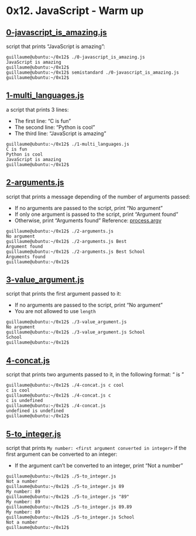 # 0x12. JavaScript - Warm up

## [0-javascript_is_amazing.js](0-javascript_is_amazing.js)
script that prints “JavaScript is amazing”:
```
guillaume@ubuntu:~/0x12$ ./0-javascript_is_amazing.js 
JavaScript is amazing
guillaume@ubuntu:~/0x12$ 
guillaume@ubuntu:~/0x12$ semistandard ./0-javascript_is_amazing.js 
guillaume@ubuntu:~/0x12$ 
```

## [1-multi_languages.js](1-multi_languages.js)
a script that prints 3 lines:
-   The first line: “C is fun”
-   The second line: “Python is cool”
-   The third line: “JavaScript is amazing”
```
guillaume@ubuntu:~/0x12$ ./1-multi_languages.js 
C is fun
Python is cool
JavaScript is amazing
guillaume@ubuntu:~/0x12$ 
```

## [2-arguments.js](2-arguments.js)
script that prints a message depending of the number of arguments passed:
-   If no arguments are passed to the script, print “No argument”
-   If only one argument is passed to the script, print “Argument found”
-   Otherwise, print “Arguments found”
Reference:  [process.argv](https://intranet.alxswe.com/rltoken/5kTYi3rxb6KM1_pivm-tXg "process.argv")
```
guillaume@ubuntu:~/0x12$ ./2-arguments.js 
No argument
guillaume@ubuntu:~/0x12$ ./2-arguments.js Best
Argument found
guillaume@ubuntu:~/0x12$ ./2-arguments.js Best School
Arguments found
guillaume@ubuntu:~/0x12$ 
```
## [3-value_argument.js](3-value_argument.js)
script that prints the first argument passed to it:
-   If no arguments are passed to the script, print “No argument”
-   You are not allowed to use  `length`
```
guillaume@ubuntu:~/0x12$ ./3-value_argument.js 
No argument
guillaume@ubuntu:~/0x12$ ./3-value_argument.js School
School
guillaume@ubuntu:~/0x12$ 
```

## [4-concat.js](4-concat.js)
script that prints two arguments passed to it, in the following format: “  is  ”
```
guillaume@ubuntu:~/0x12$ ./4-concat.js c cool
c is cool
guillaume@ubuntu:~/0x12$ ./4-concat.js c 
c is undefined
guillaume@ubuntu:~/0x12$ ./4-concat.js
undefined is undefined
guillaume@ubuntu:~/0x12$ 
```
## [5-to_integer.js](5-to_integer.js)
script that prints  `My number: <first argument converted in integer>`  if the first argument can be converted to an integer:
-   If the argument can’t be converted to an integer, print “Not a number”
```
guillaume@ubuntu:~/0x12$ ./5-to_integer.js 
Not a number
guillaume@ubuntu:~/0x12$ ./5-to_integer.js 89
My number: 89
guillaume@ubuntu:~/0x12$ ./5-to_integer.js "89"
My number: 89
guillaume@ubuntu:~/0x12$ ./5-to_integer.js 89.89
My number: 89
guillaume@ubuntu:~/0x12$ ./5-to_integer.js School
Not a number
guillaume@ubuntu:~/0x12$
